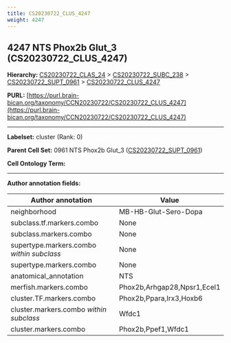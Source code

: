 ```yaml
---
title: CS20230722_CLUS_4247
weight: 4247
---
```

## 4247 NTS Phox2b Glut_3 (CS20230722_CLUS_4247)
<b>Hierarchy: </b>
[CS20230722_CLAS_24](../CS20230722_CLAS_24) >
[CS20230722_SUBC_238](../CS20230722_SUBC_238) >
[CS20230722_SUPT_0961](../CS20230722_SUPT_0961) >
[CS20230722_CLUS_4247](../CS20230722_CLUS_4247)

**PURL:** [https://purl.brain-bican.org/taxonomy/CCN20230722/CS20230722_CLUS_4247](https://purl.brain-bican.org/taxonomy/CCN20230722/CS20230722_CLUS_4247)

---


**Labelset:** cluster (Rank: 0)

**Parent Cell Set:** 0961 NTS Phox2b Glut_3 ([CS20230722_SUPT_0961](../CS20230722_SUPT_0961))



**Cell Ontology Term:** 

[MARKER GENES.]: #


---

[TRANSFERRED ANNOTATIONS.]: #


[AUTHOR ANNOTATION FIELDS.]: #


**Author annotation fields:**

| Author annotation | Value |
|-------------------|-------|
|neighborhood|MB-HB-Glut-Sero-Dopa|
|subclass.tf.markers.combo|None|
|subclass.markers.combo|None|
|supertype.markers.combo _within subclass_|None|
|supertype.markers.combo|None|
|anatomical_annotation|NTS|
|merfish.markers.combo|Phox2b,Arhgap28,Npsr1,Ecel1|
|cluster.TF.markers.combo|Phox2b,Ppara,Irx3,Hoxb6|
|cluster.markers.combo _within subclass_|Wfdc1|
|cluster.markers.combo|Phox2b,Ppef1,Wfdc1|
